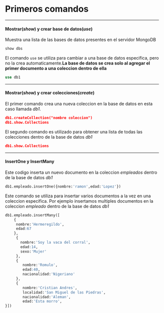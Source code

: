 # Primeros comandos

---

#### Mostrar(_show_) y crear base de datos(_use_)

Muestra una lista de las bases de datos presentes en el servidor MongoDB

```sql
show dbs
```

El comando `use` se utiliza para cambiar a una base de datos especifica, pero no la crea automaticamente.**La base de datos se crea solo al agregar el primer documento a una coleccion dentro de ella**

```sql
use db1
```

---

#### Mostrar(_show_) y crear colecciones(_create_)

El primer comando crea una nueva coleccion en la base de datos en esta caso llamada _db1_.

```json
db1.createCollection("nombre coleccion")
db1.show.Collections
```

El segundo comando es utilizado para obtener una lista de todas las colecciones dentro de la base de datos _db1_

```json
db1.show.Collections
```

---

#### InsertOne y InsertMany

Este codigo inserta un nuevo documento en la coleccion _empleados_ dentro de la base de datos _db1_

```sql
db1.empleado.insertOne({nombre:'ramon',edad:'Lopez'})
```

Este comando se utiliza para insertar varios documentos a la vez en una coleccion especifica. Por ejemplo insertamos multiples documentos en la coleccion _empleado_ dentro de la base de datos _db1_

```sql
db1.empleado.insertMany([
    {
     nombre:'Hermeregildo',
     edad:67
    },
     {
       nombre:'Soy la vaca del corral',
       edad:14,
       sexo:'Mujer'
     },
     {
        nombre:'Romulo',
        edad:40,
        nacionalidad:'Nigeriano'
     },
     {
        nombre:'Cristian Andres',
        localidad:'San Miguel de las Piedras',
        nacionalidad:'Aleman',
        edad:'Esta morro',
}])
```
```
